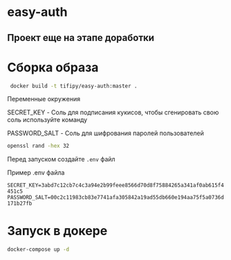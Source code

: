# easy-auth

## Проект еще на этапе доработки

# Сборка образа
```bash
 docker build -t tifipy/easy-auth:master .
```
 
Переменные окружения

SECRET_KEY - Соль для подписания кукисов, чтобы сгенировать свою соль используйте команду

PASSWORD_SALT - Соль для шифрования паролей пользователей

```bash
openssl rand -hex 32
```

Перед запуском создайте `.env` файл

Пример .env файла 

``
SECRET_KEY=3abd7c12cb7c4c3a94e2b99feee8566d70d8f75884265a341af0ab615f4451c5
PASSWORD_SALT=00c2c11983cb83e7741afa305842a19ad55db660e194aa75f5a0736d171b27fb
``

# Запуск в докере

```bash
docker-compose up -d
 ```
 
